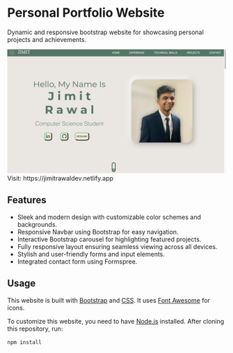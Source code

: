 # Personal Portfolio Website

Dynamic and responsive bootstrap website for showcasing personal projects and achievements.

<img src="./Thumbnail.png"  />
Visit: https://jimitrawaldev.netlify.app


## Features

- Sleek and modern design with customizable color schemes and backgrounds.
- Responsive Navbar using Bootstrap for easy navigation.
- Interactive Bootstrap carousel for highlighting featured projects.
- Fully responsive layout ensuring seamless viewing across all devices.
- Stylish and user-friendly forms and input elements.
- Integrated contact form using Formspree.

## Usage

This website is built with [Bootstrap](https://getbootstrap.com/) and [CSS](https://developer.mozilla.org/en-US/docs/Web/CSS). It uses [Font Awesome](https://fontawesome.com/) for icons.

To customize this website, you need to have [Node.js](https://nodejs.org/en/) installed. After cloning this repository, run:

```bash
npm install

